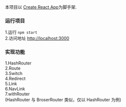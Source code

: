 本项目以 [Create React App](https://github.com/facebook/create-react-app)为脚手架.



### 运行项目
1.运行 `npm start` <br>
2.访问地址 [http://localhost:3000](http://localhost:3000) <br>

### 实现功能
1.HashRouter  
2.Route  
3.Switch  
4.Redirect  
5.Link  
6.NavLink  
7.withRouter  
(HashRouter 与 BroserRouter 类似，仅以 HashRouter 为例)